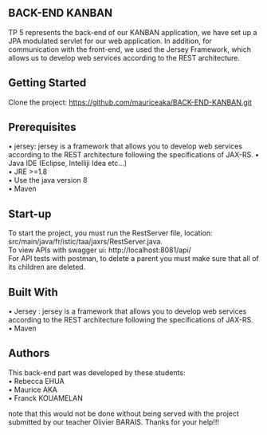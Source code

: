 ## BACK-END KANBAN

TP 5 represents the back-end of our KANBAN application, we have set up a JPA modulated servlet for our web application.
In addition, for communication with the front-end, we used the Jersey Framework, which allows us to develop web services according to the REST architecture.


## Getting Started

Clone the project: https://github.com/mauriceaka/BACK-END-KANBAN.git


## Prerequisites

•	jersey: jersey is a framework that allows you to develop web services according to the REST architecture 
    following the specifications of JAX-RS.
•	Java IDE (Eclipse, Intelliji Idea etc…)  </br>
•	JRE >=1.8 </br>
•	Use the java version 8 </br>
•	Maven 





## Start-up

To start the project, you must run the RestServer file, location: src/main/java/fr/istic/taa/jaxrs/RestServer.java. </br>
To view APIs with swagger ui: http://localhost:8081/api/ </br>
For API tests with postman, to delete a parent you must make sure that all of its children are deleted.


## Built With

•	Jersey : jersey is a framework that allows you to develop web services according to the REST architecture 
    following the specifications of JAX-RS. </br>
•	Maven


## Authors

This back-end part was developed by these students:</br>
•	Rebecca EHUA </br>
•	Maurice AKA </br>
•	Franck KOUAMELAN

note that this would not be done without being served with the project submitted by our teacher Olivier BARAIS.
Thanks for your help!!!











